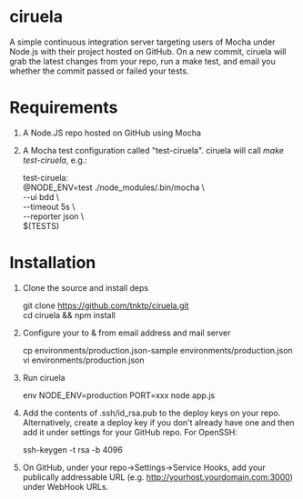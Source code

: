 ciruela
=======

A simple continuous integration server targeting users of Mocha under Node.js with their project hosted on GitHub. On a new commit, ciruela will grab the latest changes from your repo, run a make test, and email you whether the commit passed or failed your tests.

# Requirements
1. A Node.JS repo hosted on GitHub using Mocha
1. A Mocha test configuration called "test-ciruela". ciruela will call *make test-ciruela*, e.g.:  

    test-ciruela:  
        @NODE_ENV=test ./node_modules/.bin/mocha \  
                --ui bdd \  
                --timeout 5s \  
                --reporter json \  
                $(TESTS)

# Installation

1. Clone the source and install deps

    git clone https://github.com/tnktp/ciruela.git  
    cd ciruela && npm install

1. Configure your to & from email address and mail server

    cp environments/production.json-sample environments/production.json  
    vi environments/production.json

1. Run ciruela

    env NODE_ENV=production PORT=xxx node app.js

1. Add the contents of .ssh/id_rsa.pub to the deploy keys on your repo. Alternatively, create a deploy key if you don't already have one and then add it under settings for your GitHub repo. For OpenSSH:

    ssh-keygen -t rsa -b 4096

1. On GitHub, under your repo->Settings->Service Hooks, add your publically addressable URL (e.g. http://yourhost.yourdomain.com:3000) under WebHook URLs.
